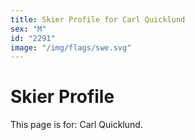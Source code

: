 ```yaml
---
title: Skier Profile for Carl Quicklund
sex: "M"
id: "2291"
image: "/img/flags/swe.svg" 
---
```


# Skier Profile

This page is for: Carl Quicklund.
    